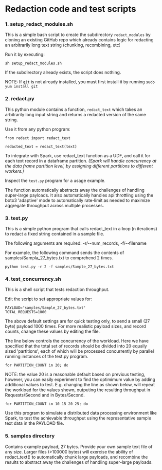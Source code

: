 # Redaction code and test scripts

### 1. setup_redact_modules.sh

This is a simple bash script to create the subdirectory `redact_modules` by cloning an existing GitHub repo
which already contains logic for redacting an arbitrarily long text string (chunking, recombining, etc)

Run it by executing:
```
sh setup_redact_modules.sh
```

If the subdirectory already exists, the script does nothing.

NOTE: If `git` is not already installed, you must first install it by running `sudo yum install git`


### 2. redact.py

This python module contains a function, `redact_text` which takes an arbitrarily long input string
and returns a redacted version of the same string. 

Use it from any python program:
```
from redact import redact_text

redacted_text = redact_text(text)
```

To integrate with Spark, use redact_text function as a UDF, and call it for each text record in a dataframe partition.
*(Spark will handle concurrency at the data frame partition level, by assigning different partitions to different workers.)*

Inspect the `test.py` program for a usage example.

The function automatically abstracts away the challenges of handling super-large payloads. It also automatically handles
api throttling using the boto3 'adaptive' mode to automatically rate-limit as needed to maximize aggregate throughput 
across multiple processes.


### 3. test.py

This is a simple python program that calls redact_text in a loop (n iterations) to redact a fixed string
contained in a sample file.

The following arguments are required: -r/--num_records, -f/--filename

For example, the following command sends the contents of samples/Sampla_27_bytes.txt to comprehend 2 times.
```
python test.py -r 2 -f samples/Sample_27_bytes.txt
```

### 4. test_concurrency.sh

This is a shell script that tests redaction throughput.

Edit the script to set appropriate values for:
```
PAYLOAD="samples/Sample_27_bytes.txt"
TOTAL_REQUESTS=1000
```

The above default settings are for quick testing only, to send a small (27 byte) payload 1000 times.
For more realistic payload sizes, and record counts, change these values by editing the file.

The line below controls the concurrency of the workload. Here we have specified that the total set of records should be
divided into 20 equally sized 'partitions', each of which will be processed concurrently by parallel running instances of the test.py program.
```
for PARTITION_COUNT in 20; do
```
NOTE: the value 20 is a reasonable default based on previous testing, however, you can easily experiment to find
the  optimimum value by adding additional values to test. E.g. changing the line as shown below, will repeat the workload for the
values shown, outputing the resulting throughput in Requests/Second and in Bytes/Second.
```
for PARTITION_COUNT in 10 15 20 25; do
```

Use this program to simulate a distributed data processing environment like Spark, to test the achievable throughput using the representative sample
text data in the PAYLOAD file.

### 5. samples directory

Contains example payload, 27 bytes. Provide your own sample text file of any size. Larger files (>100000 bytes) will exercise the ability of redact_text() to automatically chunk large payloads, and recombine the results to abstract away the challenges of handling super-large payloads.


